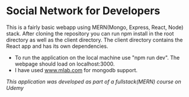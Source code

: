 # Social Network for Developers

This is a fairly basic webapp using MERN(Mongo, Express, React, Node) stack. After cloning the repository you can run npm install in the root directory as well as the client directory. The client directory contains the React app and has its own dependencies.

* To run the application on the local machine use "npm run dev". The webpage should load on localhost:3000.
* I have used www.mlab.com for mongodb support.


*This application was developed as part of a fullstack(MERN) course on Udemy*
